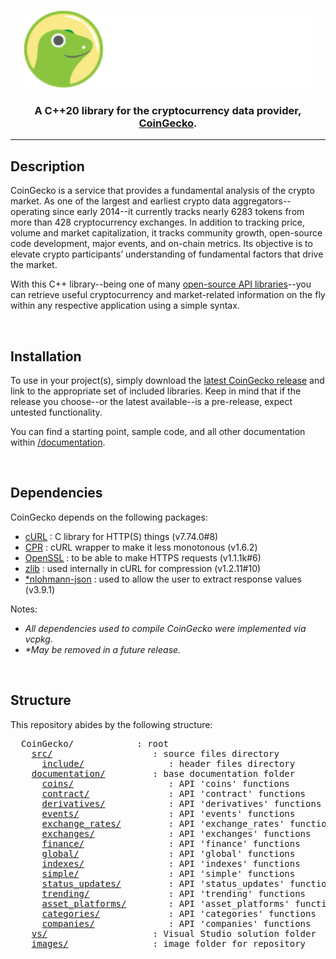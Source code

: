 <p align="center">
  <img width="460" height="125" src="/images/coingecko.jpg">
</p>
<h3 align="center">A C++20 library for the cryptocurrency data provider, <a href="https://www.coingecko.com/">CoinGecko</a>.</h3>
<hr>
<h2>Description</h2>
<p>CoinGecko is a service that provides a fundamental analysis of the crypto market. As one of the largest and earliest crypto data aggregators--operating since early 2014--it currently tracks nearly 6283 tokens from more than 428 cryptocurrency exchanges. In addition to tracking price, volume and market capitalization, it tracks community growth, open-source code development, major events, and on-chain metrics. Its objective is to elevate crypto participants’ understanding of fundamental factors that drive the market.</p>

<p>With this C++ library--being one of many <a href="https://www.coingecko.com/en/api">open-source API libraries</a>--you can retrieve useful cryptocurrency and market-related information on the fly within any respective application using a simple syntax.</p>
<br>
<h2>Installation</h2>
<p>To use in your project(s), simply download the <a href="https://github.com/D7EAD/CoinGecko/releases">latest CoinGecko release</a> and link to the appropriate set of included libraries. Keep in mind that if the release you choose--or the latest available--is a pre-release, expect untested functionality.

You can find a starting point, sample code, and all other documentation within <a href="/documentation">/documentation</a>.</p>

<br>
<h2>Dependencies</h2>
CoinGecko depends on the following packages:
<ul>
  <li><a href="https://curl.se/">cURL</a> : C library for HTTP(S) things (v7.74.0#8)</li>
  <li><a href="https://github.com/whoshuu/cpr">CPR</a> : cURL wrapper to make it less monotonous (v1.6.2)</li>
  <li><a href="https://www.openssl.org/">OpenSSL</a> : to be able to make HTTPS requests (v1.1.1k#6)</li>
  <li><a href="https://github.com/madler/zlib">zlib</a> : used internally in cURL for compression (v1.2.11#10)</li>
  <li><a href="https://github.com/nlohmann/json">*nlohmann-json</a> : used to allow the user to extract response values (v3.9.1)</li>
</ul>
Notes:
<ul>
  <li><i>All dependencies used to compile CoinGecko were implemented via vcpkg.</i></li>
  <li><i>*May be removed in a future release.</i></li>  
</ul>

<br>
<h2>Structure</h2>
<p>This repository abides by the following structure:</p>
<pre>
  CoinGecko/            : root
    <a href="/src">src/</a>                   : source files directory
      <a href="/src/include">include/</a>                : header files directory
    <a href="/documentation">documentation/</a>         : base documentation folder
      <a href="/documentation/coins">coins/</a>                  : API 'coins' functions
      <a href="/documentation/contract">contract/</a>               : API 'contract' functions
      <a href="/documentation/derivatives">derivatives/</a>            : API 'derivatives' functions
      <a href="/documentation/events">events/</a>                 : API 'events' functions
      <a href="/documentation/exchange_rates">exchange_rates/</a>         : API 'exchange_rates' functions 
      <a href="/documentation/exchanges">exchanges/</a>              : API 'exchanges' functions
      <a href="/documentation/finance">finance/</a>                : API 'finance' functions
      <a href="/documentation/global">global/</a>                 : API 'global' functions
      <a href="/documentation/indexes">indexes/</a>                : API 'indexes' functions
      <a href="/documentation/simple">simple/</a>                 : API 'simple' functions
      <a href="/documentation/status_updates">status_updates/</a>         : API 'status_updates' functions
      <a href="/documentation/trending">trending/</a>               : API 'trending' functions
      <a href="/documentation/asset_platforms">asset_platforms/</a>        : API 'asset_platforms' functions
      <a href="/documentation/categories">categories/</a>             : API 'categories' functions
      <a href="/documentation/companies">companies/</a>              : API 'companies' functions
    <a href="/vs">vs/</a>                    : Visual Studio solution folder  
    <a href="/images">images/</a>                : image folder for repository
</pre>
